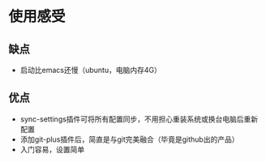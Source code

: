 # 使用感受

## 缺点

-   启动比emacs还慢（ubuntu，电脑内存4G）

## 优点

-   sync-settings插件可将所有配置同步，不用担心重装系统或换台电脑后重新配置
-   添加git-plus插件后，简直是与git完美融合（毕竟是github出的产品）
-   入门容易，设置简单
